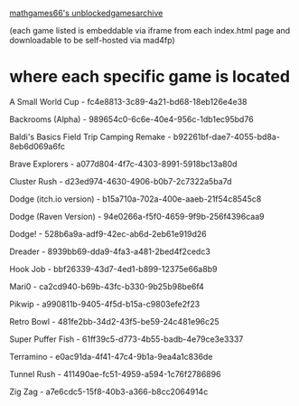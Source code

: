 [mathgames66's unblockedgamesarchive](https://github.com/mg66db/mg66db.github.io/tree/main/unblockedgamesarchive)

(each game listed is embeddable via iframe from each index.html page and downloadable to be self-hosted via mad4fp)

# where each specific game is located

A Small World Cup - fc4e8813-3c89-4a21-bd68-18eb126e4e38

Backrooms (Alpha) - 989654c0-6c6e-40e4-956c-1db1ec95bd76

Baldi's Basics Field Trip Camping Remake - b92261bf-dae7-4055-bd8a-8eb6d069a6fc

Brave Explorers - a077d804-4f7c-4303-8991-5918bc13a80d

Cluster Rush - d23ed974-4630-4906-b0b7-2c7322a5ba7d

Dodge (itch.io version) - b15a710a-702a-400e-aaeb-21f54c8545c8

Dodge (Raven Version) - 94e0266a-f5f0-4659-9f9b-256f4396caa9

Dodge! - 528b6a9a-adf9-42ec-ab6d-2eb61e919d26

Dreader - 8939bb69-dda9-4fa3-a481-2bed4f2cedc3

Hook Job - bbf26339-43d7-4ed1-b899-12375e66a8b9 

Mari0 - ca2cd940-b69b-43fc-b330-9b25b98be6f4

Pikwip - a990811b-9405-4f5d-b15a-c9803efe2f23

Retro Bowl - 481fe2bb-34d2-43f5-be59-24c481e96c25

Super Puffer Fish - 61ff39c5-d773-4b55-badb-4e79ce3e3337

Terramino - e0ac91da-4f41-47c4-9b1a-9ea4a1c836de

Tunnel Rush - 411490ae-fc51-4959-a594-1c76f2786896

Zig Zag - a7e6cdc5-15f8-40b3-a366-b8cc2064914c
